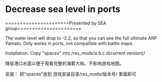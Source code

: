 ﻿# Decrease sea level in ports

======================Presented by SEA group======================

The water level will drop to -2.2, so that you can see the full ultimate ARP Yamato.
Only works in ports, not compatible with battle maps.

Installation: 
Copy "spaces" into /res_mods/a.b.c.d(current version)/

降低港口水面以便于观看完整的海雾大和。不影响游戏地图。

安装：
把"spaces"放到
游戏安装目录/res_mods/版本号/ 
里面即可
